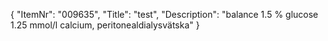 {
  "ItemNr": "009635",
  "Title": "test",
  "Description": "balance 1.5 % glucose 1.25 mmol/l calcium, peritonealdialysvätska"
}